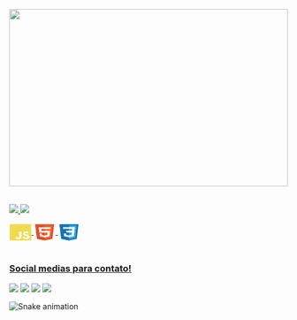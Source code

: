 <img height="320px" width="100%" src="./img/wallpaper-myname4.gif"/>

##

 <div>
  <a href="https://github.com/victor-xavier21">
  <img height="189em" src="https://github-readme-stats.vercel.app/api?username=victor-xavier21&show_icons=true&theme=tokyonight&include_all_commits=true&count_private=true"/>
  <img height="189em" src="https://github-readme-stats.vercel.app/api/top-langs/?username=victor-xavier21&layout=compact&langs_count=6&theme=tokyonight"/>
</div>
<div style="display: inline_block"><br>
  <img align="center" alt="Js" height="30" width="40" src="https://raw.githubusercontent.com/devicons/devicon/master/icons/javascript/javascript-plain.svg">
  <img align="center" alt="HTML" height="30" width="40" src="https://raw.githubusercontent.com/devicons/devicon/master/icons/html5/html5-original.svg">
  <img align="center" alt="CSS" height="30" width="40" src="https://raw.githubusercontent.com/devicons/devicon/master/icons/css3/css3-original.svg">
</div>
 
 <br>
 
  ### Social medias para contato!
 
<div> 
  <a href="https://www.instagram.com/victooor011/" target="_blank"><img src="https://img.shields.io/badge/-Instagram-%23E4405F?style=for-the-badge&logo=instagram&logoColor=white" target="_blank"></a>
 <a href="" target="_blank"><img src="https://img.shields.io/badge/Discord-7289DA?style=for-the-badge&logo=discord&logoColor=white" target="_blank"></a> 
  <a href ="https://mail.google.com/mail/u/0/?tab=rm&ogbl#inbox"><img src="https://img.shields.io/badge/-Gmail-%23333?style=for-the-badge&logo=gmail&logoColor=white" target="_blank"></a>
  <a href="https://www.linkedin.com/in/victor-augusto-xavier/" target="_blank"><img src="https://img.shields.io/badge/-LinkedIn-%230077B5?style=for-the-badge&logo=linkedin&logoColor=white" target="_blank"></a> 
 
  ![Snake animation](https://github.com/victor-xavier21/victor-xavier21/blob/output/github-contribution-grid-snake.svg)

</div>
